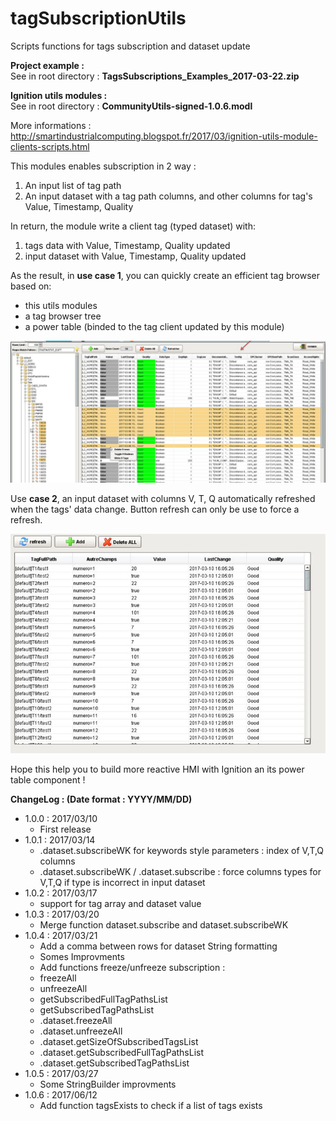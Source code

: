 # tagSubscriptionUtils
Scripts functions for tags subscription and dataset update

<b>Project example :<br></b>
See in root directory : <b>TagsSubscriptions_Examples_2017-03-22.zip</b>

<b>Ignition utils modules :<br></b>
See in root directory : <b>CommunityUtils-signed-1.0.6.modl</b>

More informations :
http://smartindustrialcomputing.blogspot.fr/2017/03/ignition-utils-module-clients-scripts.html

This modules enables subscription in 2 way :
1.	An input list of tag path
2.	An input dataset with a tag path columns, and other columns for tag's Value, Timestamp, Quality

In return, the module write a client tag (typed dataset) with:
1.	tags data with Value, Timestamp, Quality updated
2.	input dataset with Value, Timestamp, Quality updated

As the result, in <b>use case 1</b>, you can quickly create an efficient tag browser based on:<br>
*	this utils modules<br>
*	a tag browser tree<br>
*	a power table (binded to the tag client updated by this module)<br>

![tagbrowser](/tagbrowser.jpg)

Use <b>case 2</b>, an input dataset with columns V, T, Q automatically refreshed when the tags' data change.
Button refresh can only be use to force a refresh.

![tagbrowser](/dataset.jpg)

Hope this help you to build more reactive HMI with Ignition an its power table component !

</ul>
<p><b>ChangeLog : (Date format : YYYY/MM/DD)</b>
<ul>
    <li>1.0.0 : 2017/03/10<br>
        <ul><li>First release</li></ul>
    <li>1.0.1 : 2017/03/14<br>
        <ul><li>.dataset.subscribeWK for keywords style parameters : index of V,T,Q columns</li></ul>
        <ul><li>.dataset.subscribeWK / .dataset.subscribe : force columns types for V,T,Q if type is incorrect in input dataset</li></li></ul>
    <li>1.0.2 : 2017/03/17<br>
        <ul><li>support for tag array and dataset value</li></ul>
    <li>1.0.3 : 2017/03/20<br>
        <ul><li>Merge function dataset.subscribe and dataset.subscribeWK</li></ul>
    <li>1.0.4 : 2017/03/21<br>
        <ul><li>Add a comma between rows for dataset String formatting</li></ul>
        <ul><li>Somes Improvments</li></ul>
        <ul><li>Add functions freeze/unfreeze subscription :</li></ul>
        <ul><li>freezeAll</li></ul>
        <ul><li>unfreezeAll</li></ul>
        <ul><li>getSubscribedFullTagPathsList</li></ul>
        <ul><li>getSubscribedTagPathsList</li></ul>
        <ul><li>.dataset.freezeAll</li></ul>
        <ul><li>.dataset.unfreezeAll</li></ul>
        <ul><li>.dataset.getSizeOfSubscribedTagsList</li></ul>
        <ul><li>.dataset.getSubscribedFullTagPathsList</li></ul>
        <ul><li>.dataset.getSubscribedTagPathsList</li></ul>
    <li>1.0.5 : 2017/03/27<br>
        <ul><li>Some StringBuilder improvments</li></ul>
    <li>1.0.6 : 2017/06/12<br>
        <ul><li>Add function tagsExists to check if a list of tags exists</li></ul>
</ul>
